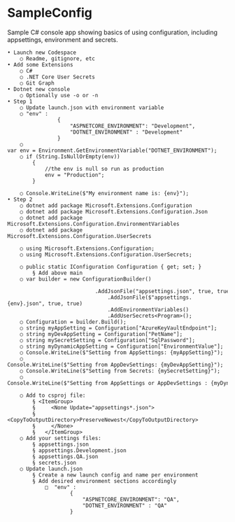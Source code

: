 # SampleConfig
Sample C# console app showing basics of using configuration, including appsettings, environment and secrets.


	• Launch new Codespace
		○ Readme, gitignore, etc
	• Add some Extensions
		○ C#
		○ .NET Core User Secrets
		○ Git Graph
	• Dotnet new console
		○ Optionally use -o or -n 
	• Step 1
		○ Update launch.json with environment variable
		○ "env" : 
	                {
	                    "ASPNETCORE_ENVIRONMENT": "Development",
	                    "DOTNET_ENVIRONMENT" : "Development"
	                }
		○ var env = Environment.GetEnvironmentVariable("DOTNET_ENVIRONMENT");
		○ if (String.IsNullOrEmpty(env))
	        {
	            //the env is null so run as production
	            env = "Production";
	        }
		
		○ Console.WriteLine($"My environment name is: {env}");
	• Step 2
		○ dotnet add package Microsoft.Extensions.Configuration 
		○ dotnet add package Microsoft.Extensions.Configuration.Json
		○ dotnet add package Microsoft.Extensions.Configuration.EnvironmentVariables
		○ dotnet add package Microsoft.Extensions.Configuration.UserSecrets
		
		○ using Microsoft.Extensions.Configuration;
		○ using Microsoft.Extensions.Configuration.UserSecrets;
		
		○ public static IConfiguration Configuration { get; set; }
			§ Add above main
		○ var builder = new ConfigurationBuilder()
		                            .AddJsonFile("appsettings.json", true, true)   
		                            .AddJsonFile($"appsettings.{env}.json", true, true)
		                            .AddEnvironmentVariables()
		                            .AddUserSecrets<Program>();
		○ Configuration = builder.Build();
		○ string myAppSetting = Configuration["AzureKeyVaultEndpoint"];
		○ string myDevAppSetting = Configuration["PetName"];
		○ string mySecretSetting = Configuration["SqlPassword"];
		○ string myDynamicAppSetting = Configuration["EnvironmentValue"];
		○ Console.WriteLine($"Setting from AppSettings: {myAppSetting}");
		○ Console.WriteLine($"Setting from AppDevSettings: {myDevAppSetting}");
		○ Console.WriteLine($"Setting from Secrets: {mySecretSetting}");
		○ Console.WriteLine($"Setting from AppSettings or AppDevSettings : {myDynamicAppSetting}");
		
		○ Add to csproj file:
			§ <ItemGroup>
			§     <None Update="appsettings*.json">
			§     <CopyToOutputDirectory>PreserveNewest</CopyToOutputDirectory>
			§     </None>    
			§   </ItemGroup>
		○ Add your settings files:
			§ appsettings.json
			§ appsettings.Development.json
			§ appsettings.QA.json
			§ secrets.json
		○ Update launch.json
			§ Create a new launch config and name per environment
			§ Add desired environment sections accordingly
				□  "env" : 
			            {
			                "ASPNETCORE_ENVIRONMENT": "QA",
			                "DOTNET_ENVIRONMENT" : "QA"
			            }

